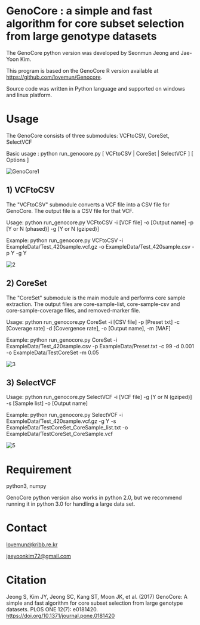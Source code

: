 # GenoCore : a simple and fast algorithm for core subset selection from large genotype datasets

The GenoCore python version was developed by Seonmun Jeong and Jae-Yoon Kim. 

This program is based on the GenoCore R version available at https://github.com/lovemun/Genocore.

Source code was written in Python language and supported on windows and linux platform.



# Usage

The GenoCore consists of three submodules: VCFtoCSV, CoreSet, SelectVCF

Basic usage : python run_genocore.py [ VCFtoCSV | CoreSet | SelectVCF ]  [ Options ]

![GenoCore1](https://user-images.githubusercontent.com/49300659/63691262-b5379f80-c849-11e9-9288-3337b1695431.jpg)



## 1) VCFtoCSV
The "VCFtoCSV" submodule converts a VCF file into a CSV file for GenoCore. The output file is a CSV file for that VCF.

Usage: python run_genocore.py VCFtoCSV -i [VCF file] -o [Output name] -p [Y or N (phased)] -g [Y or N (gziped)]

Example: python run_genocore.py VCFtoCSV -i ExampleData/Test_420sample.vcf.gz -o ExampleData/Test_420sample.csv -p Y -g Y

![2](https://user-images.githubusercontent.com/49300659/63691813-2b88d180-c84b-11e9-9284-3b3cc2bc8197.png)


## 2) CoreSet
The "CoreSet" submodule is the main module and performs core sample extraction. The output files are core-sample-list, core-sample-csv and core-sample-coverage files, and removed-marker file.

Usage: python run_genocore.py CoreSet -i [CSV file] -p [Preset txt] -c [Coverage rate] -d [Covergence rate], -o [Output name], -m [MAF]

Example: python run_genocore.py CoreSet -i ExampleData/Test_420sample.csv -p ExampleData/Preset.txt -c 99 -d 0.001 -o ExampleData/TestCoreSet -m 0.05

![3](https://user-images.githubusercontent.com/49300659/63692197-11032800-c84c-11e9-9908-32337abab6e9.png)

## 3) SelectVCF

Usage: python run_genocore.py SelectVCF -i [VCF file] -g [Y or N (gziped)] -s [Sample list] -o [Output name]

Example: python run_genocore.py SelectVCF -i ExampleData/Test_420sample.vcf.gz -g Y -s ExampleData/TestCoreSet_CoreSample_list.txt -o ExampleData/TestCoreSet_CoreSample.vcf

![5](https://user-images.githubusercontent.com/49300659/63693278-9ee01280-c84e-11e9-80a0-64ebe9b654af.png)



# Requirement

python3, numpy

GenoCore python version also works in python 2.0, but we recommend running it in python 3.0 for handling a large data set.


# Contact
lovemun@kribb.re.kr

jaeyoonkim72@gmail.com


# Citation

Jeong S, Kim JY, Jeong SC, Kang ST, Moon JK, et al. (2017) GenoCore: A simple and fast algorithm for core subset selection from large genotype datasets. PLOS ONE 12(7): e0181420. https://doi.org/10.1371/journal.pone.0181420
